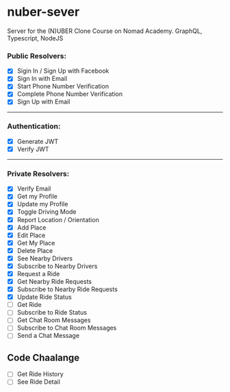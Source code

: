 # nuber-sever

Server for the (N)UBER Clone Course on Nomad Academy. GraphQL, Typescript, NodeJS

### Public Resolvers:

- [X] Sigin In / Sign Up with Facebook
- [X] Sign In with Email
- [X] Start Phone Number Verification
- [X] Complete Phone Number Verification
- [X] Sign Up with Email
--- 

### Authentication:

- [X] Generate JWT
- [X] Verify JWT

---

### Private Resolvers:

- [X] Verify Email
- [X] Get my Profile
- [X] Update my Profile
- [X] Toggle Driving Mode
- [X] Report Location / Orientation
- [X] Add Place
- [X] Edit Place
- [X] Get My Place
- [X] Delete Place
- [X] See Nearby Drivers
- [X] Subscribe to Nearby Drivers
- [X] Request a Ride
- [X] Get Nearby Ride Requests
- [X] Subscribe to Nearby Ride Requests
- [X] Update Ride Status
- [ ] Get Ride
- [ ] Subscribe to Ride Status
- [ ] Get Chat Room Messages
- [ ] Subscribe to Chat Room Messages
- [ ] Send a Chat Message

## Code Chaalange

- [ ] Get Ride History
- [ ] See Ride Detail